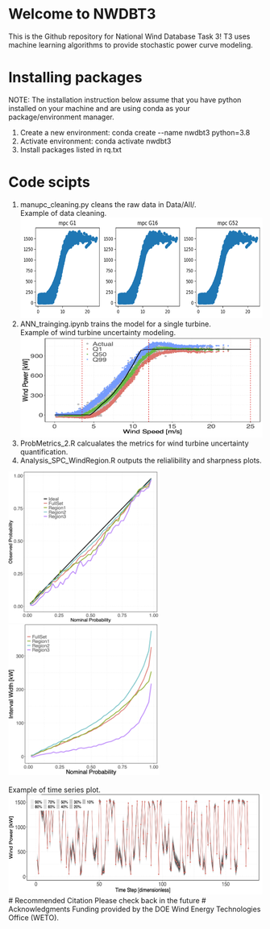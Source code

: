 # Welcome to NWDBT3
This is the Github repository for National Wind Database Task 3! T3 uses machine learning algorithms to provide stochastic power curve modeling.
# Installing packages
NOTE: The installation instruction below assume that you have python installed on your machine and are using conda as your package/environment manager.
1. Create a new environment: conda create --name nwdbt3 python=3.8  
2. Activate environment: conda activate nwdbt3  
3. Install packages listed in rq.txt
# Code scipts
1. manupc_cleaning.py cleans the raw data in Data/All/.<br>
   Example of data cleaning.<br>
   <img src="/images/data_clean.png" width="600" height="200" alt="Alt text">
3. ANN_trainging.ipynb trains the model for a single turbine.<br>
   Example of wind turbine uncertainty modeling.<br>
   <img src="/images/modeling_results.png" width="600" height="200" alt="Alt text">
5. ProbMetrics_2.R calcualates the metrics for wind turbine uncertainty quantification.
6. Analysis_SPC_WindRegion.R outputs the relialibility and sharpness plots.<br>
<div>
  <img src="/images/reliability.png" width="300" height="300" alt="Example of reliability plot.">
  <img src="/images/sharpness.png" width="300" height="300" alt="Example of sharpness plot.">
</div><br>
   Example of time series plot.<br>
   <img src="/images/TS.png" width="600" height="200" alt="Alt text">
# Recommended Citation
Please check back in the future
# Acknowledgments
Funding provided by the DOE Wind Energy Technologies Office (WETO).
